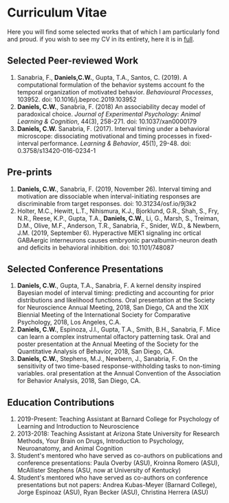 # Curriculum Vitae

Here you will find some selected works that of which I am particularly fond and proud. if you wish to see my CV in its entirety, here it is in [full](https://www.dropbox.com/s/lzabzo5ilvzxrch/CV_newversion.pdf?dl=0). 

## Selected Peer-reviewed Work 

1. Sanabria, F., **Daniels,C.W.**, Gupta, T.A., Santos, C. (2019). A computational formulation of the behavior systems account fo the temporal organization of motivated behavior. *Behavioural Processes*, 103952. doi: 10.1016/j.beproc.2019.103952
2. **Daniels, C.W.**, Sanabria, F. (2018) An associability decay model of paradoxical choice. *Journal of Experimental Psychology: Animal Learning & Cognition*, 44(3), 258-271. doi: 10.1037/xan0000179
3. **Daniels, C.W.** Sanabria, F. (2017). Interval timing under a behavioral microscope: dissociating motivational and timing processes in fixed-interval performance. *Learning & Behavior*, 45(1), 29-48. doi: 0.3758/s13420-016-0234-1

## Pre-prints

1. **Daniels, C.W.**, Sanabria, F. (2019, November 26). Interval timing and motivation are dissociable when interval-initiating responses are discriminable from target responses. doi: 10.31234/osf.io/9j3k2
2. Holter, M.C., Hewitt, L.T., Nihismura, K.J., Bjorklund, G.R., Shah, S., Fry, N.R., Reese, K.P., Gupta, T.A., **Daniels, C.W.**, Li, G., Marsh, S., Treiman, D.M., Olive, M.F., Anderson, T.R., Sanabria, F., Snider, W.D., & Newbern, J.M. (2019, September 6). Hyperactive MEK1 signaling inc ortical GABAergic interneurons causes embryonic parvalbumin-neuron death and deficits in behavioral inhibition. doi: 10.1101/748087

## Selected Conference Presentations

1. **Daniels, C.W.**, Gupta, T.A., Sanabria, F. A kernel density inspired Bayesian model of interval timing: predicting and accounting for prior distributions and likelihood functions. Oral presentation at the Society for Neuroscience Annual Meeting, 2018, San Diego, CA and the XIX Biennial Meeting of the International Society for Comparative Psychology, 2018, Los Angeles, C.A.
2. **Daniels, C.W.**, Espinoza, J.I., Gupta, T.A., Smith, B.H., Sanabria, F. Mice can learn a complex instrumental olfactory patterning task. Oral and poster presentation at the Annual Meeting of the Society for the Quantitative Analysis of Behavior, 2018, San Diego, CA.
3. **Daniels, C.W.**, Stephens, M.J., Newbern, J., Sanabria, F. On the sensitivity of two time-based response-withholding tasks to non-timing variables. oral presentation at the Annual Convention of the Association for Behavior Analysis, 2018, San Diego, CA. 


## Education Contributions

1. 2019-Present: Teaching Assistant at Barnard College for Psychology of Learning and Introduction to Neuroscience
2. 2013-2018: Teaching Assistant at Arizona State University for Research Methods, Your Brain on Drugs, Introduction to Psychology, Neuroanatomy, and Animal Cognition
3. Student's mentored who have served as co-authors on publications and conference presentations: Paula Overby (ASU), Kroinna Romero (ASU), McAllister Stephens (ASU, now at University of Kentucky)
4. Student's mentored who have served as co-authors on conference presentations but not papers: Andrea Kubas-Meyer (Barnard College), Jorge Espinoaz (ASU), Ryan Becker (ASU), Christina Herrera (ASU)


